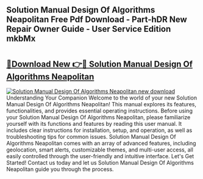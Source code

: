 ## Solution Manual Design Of Algorithms Neapolitan Free Pdf Download - Part-hDR New Repair Owner Guide - User Service Edition mkbMx

# <h2><a href="http://bc76607.oget.top/?id=Solution+Manual+Design+Of+Algorithms+Neapolitan">🔗Download New 👉🔴 Solution Manual Design Of Algorithms Neapolitan</a></h2>

[![Solution Manual Design Of Algorithms Neapolitan new download](https://i.imgur.com/5g1atiW.png)](http://bc76607.oget.top/?id=Solution+Manual+Design+Of+Algorithms+Neapolitan)
Understanding Your Companion Welcome to the world of your new Solution Manual Design Of Algorithms Neapolitan! This manual explores its features, functionalities, and provides essential operating instructions. Before using your Solution Manual Design Of Algorithms Neapolitan, please familiarize yourself with its functions and features by reading this user manual. It includes clear instructions for installation, setup, and operation, as well as troubleshooting tips for common issues. Solution Manual Design Of Algorithms Neapolitan comes with an array of advanced features, including geolocation, smart alerts, customizable themes, and multi-user access, all easily controlled through the user-friendly and intuitive interface. Let's Get Started! Contact us today and let us Solution Manual Design Of Algorithms Neapolitan guide you through the process.

